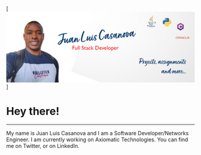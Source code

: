 [![Header](https://github.com/juanluiscr27/juanluiscr27/blob/main/header.png "Header")]
# Hey there!
-----
My name is Juan Luis Casanova and I am a Software Developer/Networks Engineer. I am currently working on Axiomatic Technologies.
You can find me on Twitter, or on LinkedIn.



